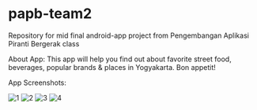 # papb-team2
Repository for mid final android-app project from Pengembangan Aplikasi Piranti Bergerak class

About App: This app will help you find out about favorite street food, beverages, popular brands & places in Yogyakarta. Bon appetit!

App Screenshots:

![1](https://user-images.githubusercontent.com/50507006/137009175-abd5effd-9768-47d3-ad44-ae552f9d3895.jpg)
![2](https://user-images.githubusercontent.com/50507006/137009436-c7ce4715-8a8c-42c7-bb19-a916ef02ab34.jpg)
![3](https://user-images.githubusercontent.com/50507006/137009460-4f090546-c6ee-4131-a6ba-c51b05f1f08a.jpg)
![4](https://user-images.githubusercontent.com/50507006/137009470-0eb5b34e-5f2a-488d-95a3-4792c86082ff.jpg)

